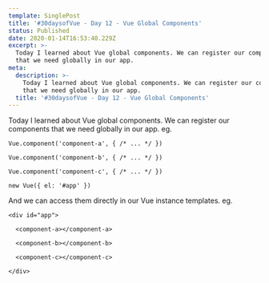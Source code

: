 ```yaml
---
template: SinglePost
title: '#30daysofVue - Day 12 - Vue Global Components'
status: Published
date: 2020-01-14T16:53:40.229Z
excerpt: >-
  Today I learned about Vue global components. We can register our components
  that we need globally in our app. 
meta:
  description: >-
    Today I learned about Vue global components. We can register our components
    that we need globally in our app. 
  title: '#30daysofVue - Day 12 - Vue Global Components'
---
```

Today I learned about Vue global components. We can register our components that we need globally in our app. eg.

`Vue.component('component-a', { /* ... */ })`

`Vue.component('component-b', { /* ... */ })`

`Vue.component('component-c', { /* ... */ })`

`new Vue({ el: '#app' })`

And we can access them directly in our Vue instance templates. eg. 

`<div id="app">`

`  <component-a></component-a>`

`  <component-b></component-b>`

`  <component-c></component-c>`

`</div>`
